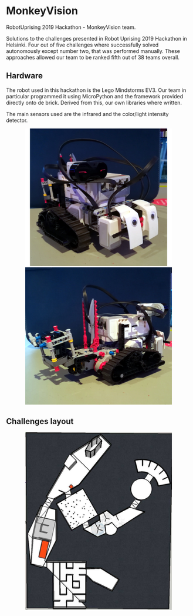 # MonkeyVision
RobotUprising 2019 Hackathon - MonkeyVision team.

Solutions to the challenges presented in Robot Uprising 2019 Hackathon in Helsinki. Four out of five challenges where successfully solved autonomously except number two, that was performed manually. These approaches allowed our team to be ranked fifth out of 38 teams overall.

## Hardware
The robot used in this hackathon is the Lego Mindstorms EV3. Our team in particular programmed it using MicroPython and the framework provided directly onto de brick. Derived from this, our own libraries where written.

The main sensors used are the infrared and the color/light intensity detector.

<p align="center">
    <img src="./img/robot_front.jpg" width="400"> <img src="./img/robot_back.jpg" width="400">
</p>

## Challenges layout
<p align="center">
    <img src="./img/challenges_layout.jpg" width="400">
</p>
